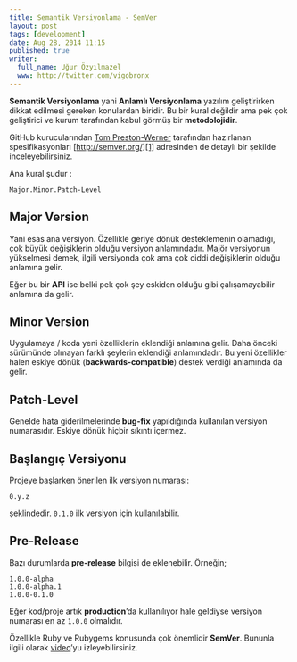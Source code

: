 ```yaml
---
title: Semantik Versiyonlama - SemVer
layout: post
tags: [development]
date: Aug 28, 2014 11:15
published: true
writer:
  full_name: Uğur Özyılmazel
  www: http://twitter.com/vigobronx
---
```


**Semantik Versiyonlama** yani **Anlamlı Versiyonlama** yazılım geliştirirken
dikkat edilmesi gereken konulardan biridir. Bu bir kural değildir ama pek çok
geliştirici ve kurum tarafından kabul görmüş bir **metodolojidir**.

GitHub kurucularından [Tom Preston-Werner][0] tarafından hazırlanan spesifikasyonları
[http://semver.org/][1] adresinden de detaylı bir şekilde inceleyebilirsiniz.

Ana kural şudur :

    Major.Minor.Patch-Level

## Major Version

Yani esas ana versiyon. Özellikle geriye dönük desteklemenin olamadığı, çok
büyük değişiklerin olduğu versiyon anlamındadır. Majör versiyonun yükselmesi
demek, ilgili versiyonda çok ama çok ciddi değişiklerin olduğu anlamına gelir.

Eğer bu bir **API** ise belki pek çok şey eskiden olduğu gibi çalışamayabilir
anlamına da gelir.

## Minor Version

Uygulamaya / koda yeni özelliklerin eklendiği anlamına gelir. Daha önceki
sürümünde olmayan farklı şeylerin eklendiği anlamındadır. Bu yeni özellikler
halen eskiye dönük (**backwards-compatible**) destek verdiği anlamında da
gelir.

## Patch-Level

Genelde hata giderilmelerinde **bug-fix** yapıldığında kullanılan versiyon
numarasıdır. Eskiye dönük hiçbir sıkıntı içermez.

## Başlangıç Versiyonu

Projeye başlarken önerilen ilk versiyon numarası:

    0.y.z

şeklindedir. `0.1.0` ilk versiyon için kullanılabilir.

## Pre-Release

Bazı durumlarda **pre-release** bilgisi de eklenebilir. Örneğin;

    1.0.0-alpha
    1.0.0-alpha.1
    1.0.0-0.1.0

Eğer kod/proje artık **production**’da kullanılıyor hale geldiyse versiyon
numarası en az `1.0.0` olmalıdır.

Özellikle Ruby ve Rubygems konusunda çok önemlidir **SemVer**. Bununla ilgili
olarak [video][2]’yu izleyebilirsiniz.


[0]: http://tom.preston-werner.com/
[1]: http://semver.org/
[2]: https://gorails.com/episodes/understanding-semantic-versioning
